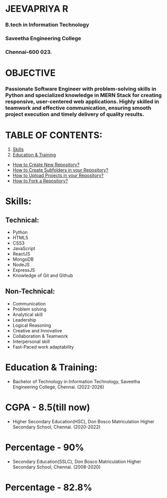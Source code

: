   #    JEEVAPRIYA R 
  ###     B.tech in Information Technology 
  ###     Saveetha Engineering College
  ###     Chennai-600 023.
  #                                                                    OBJECTIVE
  ### Passionate Software Engineer with problem-solving skills in Python and specialized knowledge in MERN Stack for creating responsive, user-centered web applications. Highly skilled in teamwork and effective communication, ensuring smooth project execution and timely delivery of quality results.
# TABLE OF CONTENTS:
1. [Skills](#Skills)
2. [Education & Training](#education--training)
- [How to Create New Repository?](#how-to-create-new-repository)
- [How to Create Subfolders in your Repository?](#how-to-create-subfolders-in-your-repository)
- [How to Upload Projects in your Repository?](#how-to-upload-projects-in-your-repository)
- [How to Fork a Repository?](#how-to-fork-a-repository)
# Skills:
## Technical:                                                           
- Python                                                            
- HTML5
- CSS3
- JavaScript
- ReactJS
- MongoDB
- NodeJS
- ExpressJS
- Knowledge of Git and Github
## Non-Technical:
- Communication 
- Problem solving 
- Analytical skill
- Leadership 
- Logical Reasoning
- Creative and Innovative
- Collaboration & Teamwork
- Interpersonal skill
- Fast-Paced work adaptability
# Education & Training:
- Bachelor of Technology in Information Technology, Saveetha Engineering College, Chennai.      (2022-2026)
# CGPA - 8.5(till now)
- Higher Secondary Education(HSC), Don Bosco Matriculation Higher Secondary School, Chennai.    (2020-2022)
# Percentage - 90%
- Secondary Education(SSLC), Don Bosco Matriculation Higher Secondary School, Chennai.          (2008-2020)
# Percentage - 82.8%

   



